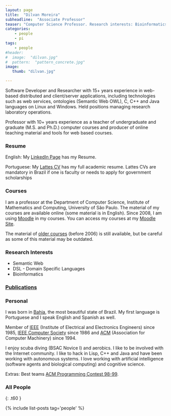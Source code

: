 ```yaml
---
layout: page
title:  "Dilvan Moreira"
subheadline:  "Associate Professor"
teaser: "Computer Science Professor. Research interests: Bioinformatics, Semantic Web and Distance Learning. Supervisor of Ph.D. and M.Sc. students. Experience in many academic research projects funded by Federal and State research agencies."
categories:
    - people
    - pi
tags:
    - people
#header:
#  image:  "dilvan.jpg"
#  pattern:  "pattern_concrete.jpg"
image:
   thumb: "dilvan.jpg"

---
```



Software Developer and Researcher with 15+ years experience in web-based distributed and client/server applications, including technologies such as web services, ontologies (Semantic Web OWL), C, C++ and Java languages on Linux and Windows. Held positions managing research laboratory operations.

Professor with 10+ years experience as a teacher of undergraduate and graduate (M.S. and Ph.D.) computer courses and producer of online teaching material and tools for web based courses.

### Resume

English: My [LinkedIn Page](http://www.linkedin.com/in/dilvan) has my Resume.

Portuguese: My [Lattes CV](http://lattes.cnpq.br/6806241288652019) has my full academic resume. Lattes CVs are mandatory in Brazil if one is faculty or needs to apply for government scholarships

### Courses

I am a professor at the Department of Computer Science, Institute of Mathematics and Computing, University of São Paulo. The material of my courses are available online (some material is in English). Since 2008, I am using [Moodle](http://moodle.org) in my courses. You can access my courses at my [Moodle Site](http://java.icmc.usp.br/moodle).

The material of [older courses](/oldcourses/) (before 2006) is still available, but be careful as some of this material may be outdated.

### Research Interests

* Semantic Web
* DSL - Domain Specific Languages
* Bioinformatics

### [Publications](https://www.researchgate.net/profile/Dilvan_Moreira/publications)

### Personal

I was born in [Bahia](https://en.wikipedia.org/wiki/Bahia), the most beautiful state of Brazil. My first language is Portuguese and I speak English and Spanish as well.

Member of [IEEE](http://www.ieee.org) (Institute of Electrical and Electronics Engineers) since 1985, [IEEE Computer Society](http://www.computer.org) since 1986 and [ACM](http://www.acm.org) (Association for Computer Machinery) since 1994.

I enjoy scuba diving (BSAC Novice I) and aerobics. I like to be involved with the Internet community. I like to hack in Lisp, C++ and Java and have been working with autonomous systems. I love working with artificial intelligence (software agents and biological computing) and cognitive science.

Extras: Best teams [ACM Programming Contest 98-99](/old/dilvan/acm_contest).




### All People
{: .t60 }

{% include list-posts tag='people' %}
